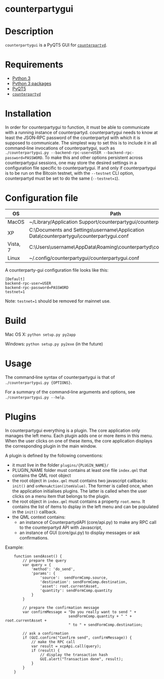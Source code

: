 counterpartygui
================

# Description

`counterpartygui` is a PyQT5 GUI for [`counterpartyd`](https://github.com/CounterpartyXCP/counterpartyd).

# Requirements

* [Python 3](http://python.org)
* [Python 3 packages](https://github.com/CounterpartyXCP/counterparty-gui/blob/develop/pip-requirements.txt)
* [PyQT5](http://www.riverbankcomputing.com/software/pyqt/download5)
* [`counterpartyd`](https://github.com/CounterpartyXCP/counterpartyd)

# Installation

In order for counterpartygui to function, it must be able to communicate with a
running instance of counterpartyd.
counterpartygui needs to know at least the JSON‐RPC password of the counterpartyd
with which it is supposed to communicate. The simplest way to set this is to
include it in all command‐line invocations of counterpartygui, such as
`./counterpartygui.py --backend-rpc-user=USER --backend-rpc-password=PASSWORD`. To make this and other
options persistent across counterpartygui sessions, one may store the desired
settings in a configuration file specific to counterpartygui.
If and only if counterpartygui is to be run on the Bitcoin testnet, with the
`--testnet` CLI option, counterpartyd must be set to do the same (`--testnet=1`).

# Configuration file

OS  | Path
------------- | -------------
MacOS | ~/Library/Application Support/counterpartygui/counterpartygui.conf
XP | C:\Documents and Settings\username\Application Data\counterpartygui\counterpartygui.conf
Vista, 7 | C:\Users\username\AppData\Roaming\counterpartyd\counterpartygui.conf
Linux | ~/.config/counterpartygui/counterpartygui.conf

A counterparty-gui configuration file looks like this:

	[Default]
	backend-rpc-user=USER
	backend-rpc-password=PASSWORD
	testnet=1

Note: `testnet=1` should be removed for mainnet use.

# Build

Mac OS X: `python setup.py py2app`

Windows: `python setup.py py2exe` (in the future)

# Usage

The command‐line syntax of counterpartygui is that of
`./counterpartygui.py {OPTIONS}`.

For a summary of the command‐line arguments and options, see
`./counterpartygui.py --help`.

# Plugins

In counterpartygui everything is a plugin. The core application only manages the left menu. Each plugin adds one or more items in this menu. When the user clicks on one of these items, the core application displays the corresponding plugin in the main window.

A plugin is defined by the following conventions:

* it must live in the folder `plugins/{PLUGIN_NAME}/`
* PLUGIN_NAME folder must contains at least one file `index.qml` that contains the QML root object
* the root object in `index.qml` must contains two javascript callbacks: `init()` and `onMenuAction(itemValue)`. The former is called once, when the application initialises plugins. The latter is called when the user clicks on a menu item that belongs to the plugin.
* the root object in `index.qml` must contains a property `root.menu`. It contains the list of items to dsplay in the left menu and can be populated in the `init()` callback. 
* the QML context contains:
    - an instance of CounterpartydAPI (core/api.py) to make any RPC call to the counterpartyd API with Javascript, 
    - an instance of GUI (core/gui.py) to display messages or ask confirmations.

Example:

```
	function sendAsset() {
		// prepare the query
        var query = {
            'method': 'do_send',
            'params': {
                'source':  sendFormComp.source,
                'destination': sendFormComp.destination,
                'asset': root.currentAsset,
                'quantity': sendFormComp.quantity
            }
        }

        // prepare the confirmation message
        var confirmMessage = "Do you really want to send " +
                             sendFormComp.quantity + " " + root.currentAsset +
                             " to " + sendFormComp.destination;

        // ask a confirmation
        if (GUI.confirm("Confirm send", confirmMessage)) {
        	// make the RPC call
            var result = xcpApi.call(query);
            if (result) {
            	// display the transaction hash
                GUI.alert("Transaction done", result);
            }
        }
    }
```




